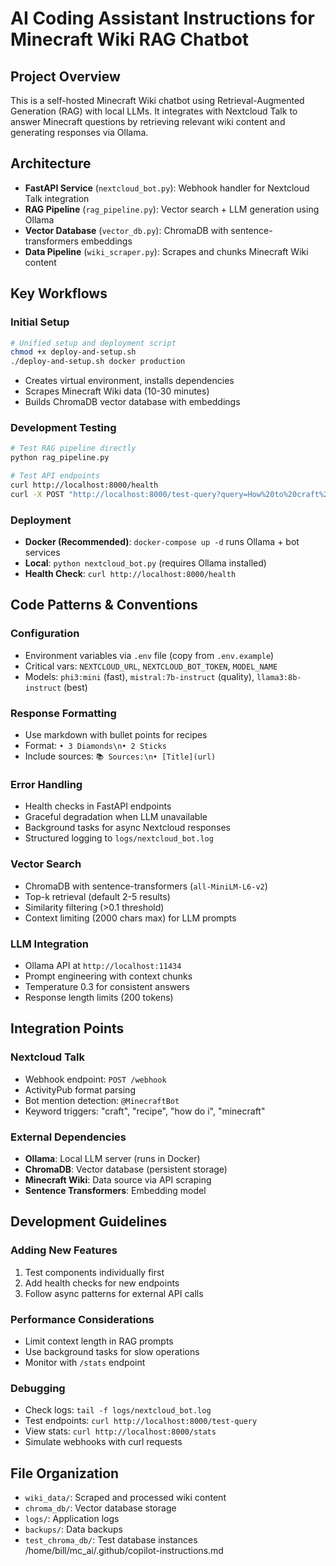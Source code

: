 # AI Coding Assistant Instructions for Minecraft Wiki RAG Chatbot

## Project Overview
This is a self-hosted Minecraft Wiki chatbot using Retrieval-Augmented Generation (RAG) with local LLMs. It integrates with Nextcloud Talk to answer Minecraft questions by retrieving relevant wiki content and generating responses via Ollama.

## Architecture
- **FastAPI Service** (`nextcloud_bot.py`): Webhook handler for Nextcloud Talk integration
- **RAG Pipeline** (`rag_pipeline.py`): Vector search + LLM generation using Ollama
- **Vector Database** (`vector_db.py`): ChromaDB with sentence-transformers embeddings
- **Data Pipeline** (`wiki_scraper.py`): Scrapes and chunks Minecraft Wiki content

## Key Workflows

### Initial Setup
```bash
# Unified setup and deployment script
chmod +x deploy-and-setup.sh
./deploy-and-setup.sh docker production
```
- Creates virtual environment, installs dependencies
- Scrapes Minecraft Wiki data (10-30 minutes)
- Builds ChromaDB vector database with embeddings

### Development Testing
```bash
# Test RAG pipeline directly
python rag_pipeline.py

# Test API endpoints
curl http://localhost:8000/health
curl -X POST "http://localhost:8000/test-query?query=How%20to%20craft%20diamond%20sword"
```

### Deployment
- **Docker (Recommended)**: `docker-compose up -d` runs Ollama + bot services
- **Local**: `python nextcloud_bot.py` (requires Ollama installed)
- **Health Check**: `curl http://localhost:8000/health`

## Code Patterns & Conventions

### Configuration
- Environment variables via `.env` file (copy from `.env.example`)
- Critical vars: `NEXTCLOUD_URL`, `NEXTCLOUD_BOT_TOKEN`, `MODEL_NAME`
- Models: `phi3:mini` (fast), `mistral:7b-instruct` (quality), `llama3:8b-instruct` (best)

### Response Formatting
- Use markdown with bullet points for recipes
- Format: `• 3 Diamonds\n• 2 Sticks`
- Include sources: `📚 Sources:\n• [Title](url)`

### Error Handling
- Health checks in FastAPI endpoints
- Graceful degradation when LLM unavailable
- Background tasks for async Nextcloud responses
- Structured logging to `logs/nextcloud_bot.log`

### Vector Search
- ChromaDB with sentence-transformers (`all-MiniLM-L6-v2`)
- Top-k retrieval (default 2-5 results)
- Similarity filtering (>0.1 threshold)
- Context limiting (2000 chars max) for LLM prompts

### LLM Integration
- Ollama API at `http://localhost:11434`
- Prompt engineering with context chunks
- Temperature 0.3 for consistent answers
- Response length limits (200 tokens)

## Integration Points

### Nextcloud Talk
- Webhook endpoint: `POST /webhook`
- ActivityPub format parsing
- Bot mention detection: `@MinecraftBot`
- Keyword triggers: "craft", "recipe", "how do i", "minecraft"

### External Dependencies
- **Ollama**: Local LLM server (runs in Docker)
- **ChromaDB**: Vector database (persistent storage)
- **Minecraft Wiki**: Data source via API scraping
- **Sentence Transformers**: Embedding model

## Development Guidelines

### Adding New Features
1. Test components individually first
2. Add health checks for new endpoints
3. Follow async patterns for external API calls

### Performance Considerations
- Limit context length in RAG prompts
- Use background tasks for slow operations
- Monitor with `/stats` endpoint

### Debugging
- Check logs: `tail -f logs/nextcloud_bot.log`
- Test endpoints: `curl http://localhost:8000/test-query`
- View stats: `curl http://localhost:8000/stats`
- Simulate webhooks with curl requests

## File Organization
- `wiki_data/`: Scraped and processed wiki content
- `chroma_db/`: Vector database storage
- `logs/`: Application logs
- `backups/`: Data backups
- `test_chroma_db/`: Test database instances</content>
<parameter name="filePath">/home/bill/mc_ai/.github/copilot-instructions.md
